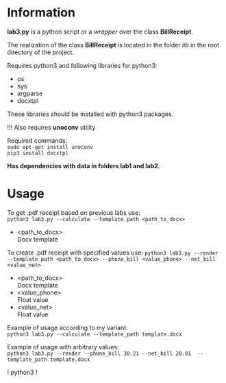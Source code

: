 # Information
**lab3.py** is a python script or a *wrapper* over the class **BillReceipt**.

The realization of the class **BillReceipt** is located in the folder *lib* in the root directory of the project.  

Requires python3 and following libraries for python3:
+ os
+ sys
+ argparse
+ docxtpl

These libraries should be installed with python3 packages.  

!!! Also requires **unoconv** utility  

Required commands:  
` sudo apt-get install unoconv `  
` pip3 install docxtpl `  

**Has dependencies with data in folders lab1 and lab2.**

# Usage
To get .pdf receipt based on previous labs use:  
`python3 lab3.py --calculate --template_path <path_to_docx>`
+ <path_to_docx>  
    Docx template  

To create .pdf receipt with specified values use:
`python3 lab3.py --render --template_path <path_to_docx> --phone_bill <value_phone> --net_bill <value_net>`
+ <path_to_docx>  
    Docx template
+ <value_phone>  
    Float value
+ <value_net>  
    Float value

Example of usage according to my variant:  
`python3 lab3.py --calculate --template_path template.docx`  

Example of usage with arbitrary values:  
`python3 lab3.py --render --phone_bill 30.21 --net_bill 20.01  --template_path template.docx`  

! python3 !